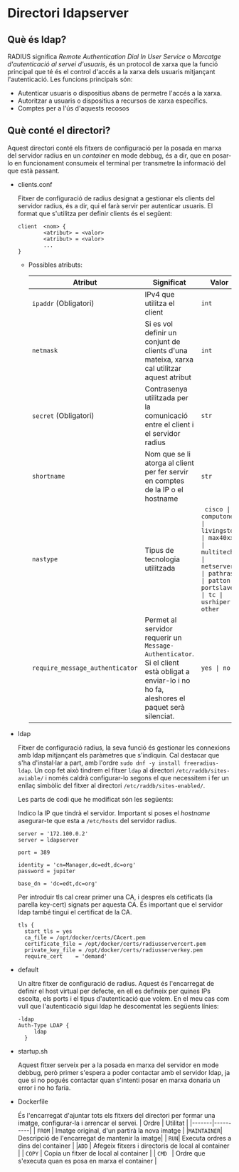 # Directori ldapserver

## Què és ldap?

RADIUS significa *Remote Authentication Dial In User Service* o *Marcatge d'autenticació al servei d'usuaris*, és un protocol de xarxa que la funció principal que té és el control d'accés a la xarxa dels usuaris mitjançant l'autenticació. Les funcions principals són:

+ Autenticar usuaris o dispositius abans de permetre l'accés a la xarxa.
+ Autoritzar a usuaris o dispositius a recursos de xarxa específics.
+ Comptes per a l'ús d'aquests recosos

## Què conté el directori?

Aquest directori conté els fitxers de configuració per la posada en marxa del servidor radius en un *container* en mode debbug, és a dir, que en posar-lo en funcionament consumeix el terminal per transmetre la informació del que està passant.

+ clients.conf

    Fitxer de configuració de radius designat a gestionar els clients del servidor radius, és a dir, qui el farà servir per autenticar usuaris. El format que s'utilitza per definir clients és el següent:
    ```
    client  <nom> {
            <atribut> = <valor>
            <atribut> = <valor>
            ...
    }
    ```
  + Possibles atributs:

    | Atribut | Significat | Valor   |
    |---|---------|---|
    | `ipaddr` (Obligatori) | IPv4 que utilitza el client | `int`   |
    | `netmask` | Si es vol definir un conjunt de clients d'una mateixa, xarxa cal utilitzar aquest atribut | `int`   |
    | `secret` (Obligatori)  | Contrasenya utilitzada per la comunicació entre el client i el servidor radius | `str`   |
    | `shortname`  | Nom que se li atorga al client per fer servir en comptes de la IP o el hostname | `str`   |
    | `nastype` | Tipus de tecnologia utilitzada | <code> cisco &#124; computone &#124; livingston &#124; max40xx &#124; multitech &#124; netserver &#124; pathras &#124; patton &#124; portslave &#124; tc &#124; usrhiper &#124; other </code> |
    | `require_message_authenticator` | Permet al servidor requerir un `Message-Authenticator`. Si el client està obligat a enviar-lo i no ho fa, aleshores el paquet serà silenciat.  | <code>yes &#124; no </code>   |

+ ldap

  Fitxer de configuració radius, la seva funció és gestionar les connexions amb ldap mitjançant els paràmetres que s'indiquin. Cal destacar que s'ha d'instal·lar a part, amb l'ordre `sudo dnf -y install freeradius-ldap`. Un cop fet això tindrem el fitxer `ldap` al directori `/etc/raddb/sites-aviable/` i només caldrà configurar-lo segons el que necessitem i fer un enllaç simbòlic del fitxer al directori `/etc/raddb/sites-enabled/`.

  Les parts de codi que he modificat són les següents:

  Indico la IP que tindrà el servidor. Important si poses el *hostname* asegurar-te que esta a `/etc/hosts` del servidor radius.

  ```
  server = '172.100.0.2'
  server = ldapserver

  port = 389

  identity = 'cn=Manager,dc=edt,dc=org'
  password = jupiter
 
  base_dn = 'dc=edt,dc=org'
  ```

  Per introduir tls cal crear primer una CA, i despres els cetificats (la parella key-cert) signats per aquesta CA. És important que el servidor ldap també tingui el certificat de la CA.

  ```
  tls {
    start_tls = yes
    ca_file	= /opt/docker/certs/CAcert.pem
    certificate_file = /opt/docker/certs/radiusservercert.pem
    private_key_file = /opt/docker/certs/radiusserverkey.pem
    require_cert	= 'demand'
  ```

+ default

  Un altre fitxer de configuració de radius. Aquest és l'encarregat de definir el host virtual per defecte, en ell es defineix per quines IPs escolta, els ports i el tipus d'autenticació que volem. En el meu cas com vull que l'autenticació sigui ldap he descomentat les següents línies:

   ```
   -ldap
   Auth-Type LDAP {
 	 	ldap
 	 }

   ```  

+ startup.sh

  Aquest fitxer serveix per a la posada en marxa del servidor en mode debbug, però primer s'espera a poder contactar amb el servidor ldap, ja que si no pogués contactar quan s'intenti posar en marxa donaria un error i no ho faría.

+ Dockerfile

  És l'encarregat d'ajuntar tots els fitxers del directori per formar una imatge, configurar-la i arrencar el servei.
  | Ordre | Utilitat | 
  |-------|----------|
  | `FROM` | Imatge original, d'un partirà la nova imatge  |
  |`MAINTAINER`| Descripció de l'encarregat de mantenir la imatge|
  | `RUN`| Executa ordres a dins del container |
  |`ADD` | Afegeix fitxers i directoris de local al container |
  | `COPY` | Copia un fitxer de local al container |
  | `CMD ` | Ordre que s'executa quan es posa en marxa el container |
